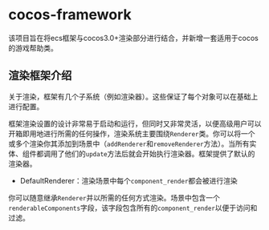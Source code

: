 # cocos-framework
该项目旨在将ecs框架与cocos3.0+渲染部分进行结合，并新增一套适用于cocos的游戏帮助类。

## 渲染框架介绍
关于渲染，框架有几个子系统（例如渲染器）。这些保证了每个对象可以在基础上进行配置。

框架渲染设置的设计非常易于启动和运行，但同时又非常灵活，以便高级用户可以开箱即用地进行所需的任何操作，渲染系统主要围绕`Renderer`类。你可以将一个或多个渲染你其添加到场景中（`addRenderer`和`removeRenderer`方法）。当所有实体、组件都调用了他们的`update`方法后就会开始执行渲染器。框架提供了默认的渲染器。

- DefaultRenderer：渲染场景中每个`component_render`都会被进行渲染

你可以随意继承`Renderer`并以所需的任何方式渲染。场景中包含一个`renderableComponents`字段，该字段包含所有的`component_render`以便于访问和过滤。